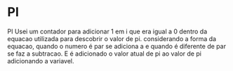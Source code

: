 # PI
PI
Usei um contador para adicionar 1 em i que era igual a 0 dentro da equacao utilizada para descobrir o valor de pi.
considerando a forma da equacao, quando o numero é par se adiciona a e quando é diferente de par se faz a subtracao.
E é adicionado o valor atual de pi ao valor de pi adicionando a variavel.
